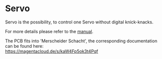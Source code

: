 # Servo

Servo is the possibility, to control one Servo without digital knick-knacks.<br>

For more details please refer to the [manual](https://github.com/Kruemelbahn/Servo/Servoansteuerung.pdf).<br>

The PCB fits into 'Merscheider Schacht', the corresponding documentation can be found here:<br>
https://magentacloud.de/s/kaW4Fp5ok3t4Pqf
